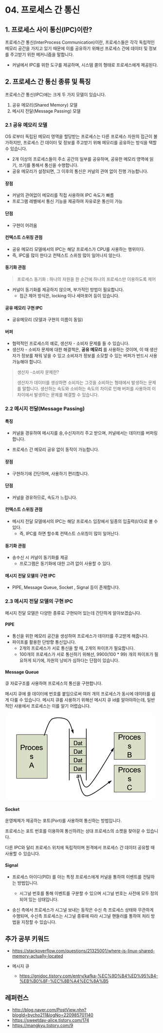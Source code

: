 # 04. 프로세스 간 통신



## 1. 프로세스 사이 통신(IPC)이란?

프로세스간 통신(InterProcess Communication)이란,
프로세스들은 각각 독립적인 메모리 공간을 가지고 있기 때문에 이를 공유하기 위해선 
프로세스 간에 데이터 및 정보를 주고받기 위한 메커니즘을 말합니다.



- 커널에서 IPC를 위한 도구를 제공하며, 시스템 콜의 형태로 프로세스에게 제공된다.





## 2. 프로세스 간 통신 종류 및 특징

프로세스간 통신(IPC)에는 크게 두 가지 모델이 있습니다.

1. 공유 메모리(Shared Memory) 모델
2.  메시지 전달(Message Passing) 모델



### 2.1 공유 메모리 모델

OS 로부터 독립된 메모리 영역을 할당받는 프로세스는 다른 프로세스 자원의 접근이 불가하지만, 
프로세스 간 데이터 및 정보를 주고받기 위해 메모리를 공유하는 방식을 택할 수 있습니다.

- 2개 이상의 프로세스들이 주소 공간의 일부를 공유하며,
  공유한 메모리 영역에 읽기, 쓰기를 통해서 통신을 수행합니다.
- 공유 메모리가 설정되면, 그 이후의 통신은 커널의 관여 없이 진행 가능합니다.



#### 장점

- 커널의 관여없이 메모리를 직접 사용하여 IPC 속도가 빠름
- 프로그램 레벨에서 통신 기능을 제공하여 자유로운 통신이 가능

#### 단점

- 구현이 어려움



#### 컨텍스트 스위칭 관점

- 공유 메모리 모델에서의 IPC는 해당 프로세스가 CPU를 사용하는 행위이다. 
- 즉, IPC를 많이 한다고 컨텍스트 스위칭 많이 일어나지 않는다.



#### 동기화 관점

> 프로세스 동기화 : 하나의 자원을 한 순간에 하나의 프로세스만 이용하도록 제어

- 커널이 동기화를 제공하지 않으며, 부가적인 방법이 필요합니다.
  - 접근 제어 방식은, locking 이나 세마포어 등이 있습니다.



#### 공유 메모리 구현 IPC

- 공유메모리 (모델과 구현의 이름이 동일)



#### 버퍼

- 협력적인 프로세스의 예로, 생산자 - 소비자 문제를 들 수 있습니다.
- 생산자 - 소비자 문제에 대한 해결책은, **공유 메모리** 를 사용하는 것이며, 
  이 때 생산자가 정보를 채워 넣을 수 있고 소비자가 정보를 소모할 수 있는 버퍼가 반드시 사용 가능해야 합니다.

> 생산자 -소비자 문제란?
>
> 생산자가 데이터를 생상하면 소비자는 그것을 소비하는 형태에서 발생하는 문제를 말합니다.
> 생산하는 속도와 소비하는 속도의 차이로 인해 버퍼를 사용하여 이 차이에서 발생하는 문제를 해결할 수 있습니다.



### 2.2 메시지 전달(Message Passing)

#### 특징

- 커널을 경유하여 메시지를 송,수신자끼리 주고 받으며, 커널에서는 데이터를 버퍼링합니다.

- 프로세스 간 메모리 공유 없이 동작이 가능합니다.

#### 장점

- 구현하기에 간단하며, 사용하기 편리합니다.

#### 단점

- 커널을 경유하므로, 속도가 느립니다.



####  컨텍스트 스위칭 관점
- 메시지 전달 모델에서의 IPC는 해당 프로세스 입장에서 일종의 입출력(I/O)로 볼 수 있다.
  -  즉, IPC를 하면 할수록 컨텍스트 스위칭이 많이 일어난다.



#### 동기화 관점

- 송수신 시 커널이 동기화를 제공
  - 프로그램은 동기화에 대한 고려 없이 사용할 수 있다.



#### 메시지 전달 모델의 구현 IPC

- PIPE, Message Queue, Socket , Signal 등이 존재합니다.





### 2.3 메시지 전달 모델의 구현 IPC

메시지 전달 모델은 다양한 종류로 구현되어 있는데 간단하게 알아보겠습니다.



#### PIPE

- 통신을 위한 메모리 공간을 생성하여 프로세스가 데이터를 주고받게 해줍니다.
- 파이프를 활용한 단방향 통신입니다.
  - 2개의 프로세스가 서로 통신을 할 때, 2개의 파이프가 필요합니다.
  - 100개의 프로세스가 서로 통신하기 위해선, 9900(100 * 99) 개의 파이프가 필요하게 되기에,
    자원의 낭비가 심하다는 단점이 있습니다.





#### Message Queue

큐 자료구조를 사용하여 프로세스의 통신을 구현합니다.

메시지 큐에 쓸 데이터에 번호를 붙임으로써 여러 개의 프로세스가 동시에 데이터를 쉽게 다룰 수 있습니다.
메시지 큐를 사용하기 위해선 메시지 큐 id를 알아야하는데, 일반적인 사용에서 프로세스는 이를 알기 어렵습니다.

![image-20210221193151714](../assets/os/05_msg_queue.png)





#### Socket

운영체제가 제공하는 포트(Port)를 사용하여 통신하는 방법입니다.

프로세스는 포트 번호를 이용하여 통신하려는 상대 프로세스의 소켓을 찾아갈 수 있습니다.

다른 IPC와 달리 프로세스 위치에 독립적이며 원격에서 프로세스 간 데이터 공유할 때 사용할 수 있습니다.





#### Signal

- 프로세스 아이디(PID) 를 아는 특정 프로세스에게 커널을 통하여 이벤트를 전달하는 방법입니다.
  - 시그널 번호를 통해 이벤트를 구분할 수 있으며 시그널 번호는 사전에 모두 정의되어 있는 상태입니다.

- 송신 측에서 프로세스가 시그널 보내는 동작은 수신 측 프로세스 상태와 무관하게 수행되며, 
  수신측 프로세스는 시그널 종류에 따라 시그널 핸들러를 통하여 처리 방법을 지정할 수 있습니다.















## 추가 공부 키워드

- https://stackoverflow.com/questions/21325001/where-is-linux-shared-memory-actually-located

- 메시지 큐
  - https://gnidoc.tistory.com/entry/kafka-%EC%9D%B4%ED%95%B4-%EB%B0%8F-%EC%8B%A4%EC%8A%B5







## 레퍼런스

- http://blog.naver.com/PostView.nhn?blogId=bycho211&logNo=220985701140
- https://sweetday-alice.tistory.com/174
- https://mangkyu.tistory.com/9


